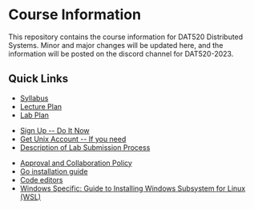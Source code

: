 # Course Information

This repository contains the course information for DAT520 Distributed Systems.
Minor and major changes will be updated here, and the information will be posted on the discord channel for DAT520-2023.

## Quick Links

- [Syllabus](syllabus.md)
- [Lecture Plan](lecture-plan.md)
- [Lab Plan](lab-plan.md)
<!-- - [Lab Assistance Schedule](lab-plan.md)--->
- [Sign Up -- Do It Now](signup.md)
- [Get Unix Account -- If you need](setup-unix.md)
- [Description of Lab Submission Process](lab-submission.md)
<!--- - [Troubleshooting Guide for Assignments](troubleshooting.md)--->
- [Approval and Collaboration Policy](policy.md)
- [Go installation guide](setup-go.md)
- [Code editors](setup-editors.md)
- [Windows Specific: Guide to Installing Windows Subsystem for Linux (WSL)](setup-wsl.md)
